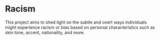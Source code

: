 # Racism
This project aims to shed light on the subtle and overt ways individuals might experience racism or bias based on personal characteristics such as skin tone, accent, nationality, and more.
